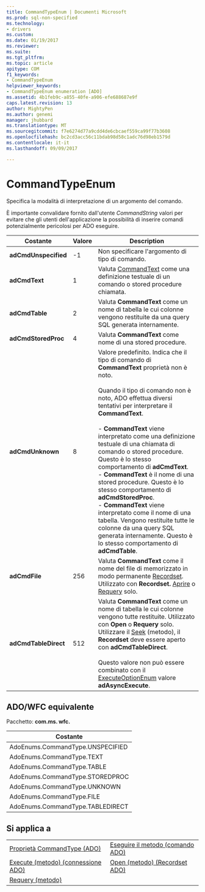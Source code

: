 ```yaml
---
title: CommandTypeEnum | Documenti Microsoft
ms.prod: sql-non-specified
ms.technology:
- drivers
ms.custom: 
ms.date: 01/19/2017
ms.reviewer: 
ms.suite: 
ms.tgt_pltfrm: 
ms.topic: article
apitype: COM
f1_keywords:
- CommandTypeEnum
helpviewer_keywords:
- CommandTypeEnum enumeration [ADO]
ms.assetid: 4b1feb9c-a855-40fe-a906-efe688687e9f
caps.latest.revision: 13
author: MightyPen
ms.author: genemi
manager: jhubbard
ms.translationtype: MT
ms.sourcegitcommit: f7e6274d77a9cdd4de6cbcaef559ca99f77b3608
ms.openlocfilehash: bc2cd3acc56c11bdab98d58c1adc76d98eb1579d
ms.contentlocale: it-it
ms.lasthandoff: 09/09/2017

---
```

# <a name="commandtypeenum"></a>CommandTypeEnum
Specifica la modalità di interpretazione di un argomento del comando.  
  
 È importante convalidare fornito dall'utente *CommandString* valori per evitare che gli utenti dell'applicazione la possibilità di inserire comandi potenzialmente pericolosi per ADO eseguire.  
  
|Costante|Valore|Description|  
|--------------|-----------|-----------------|  
|**adCmdUnspecified**|-1|Non specificare l'argomento di tipo di comando.|  
|**adCmdText**|1|Valuta [CommandText](../../../ado/reference/ado-api/commandtext-property-ado.md) come una definizione testuale di un comando o stored procedure chiamata.|  
|**adCmdTable**|2|Valuta **CommandText** come un nome di tabella le cui colonne vengono restituite da una query SQL generata internamente.|  
|**adCmdStoredProc**|4|Valuta **CommandText** come nome di una stored procedure.|  
|**adCmdUnknown**|8|Valore predefinito. Indica che il tipo di comando di **CommandText** proprietà non è noto.<br /><br /> Quando il tipo di comando non è noto, ADO effettua diversi tentativi per interpretare il **CommandText**.<br /><br /> -   **CommandText** viene interpretato come una definizione testuale di una chiamata di comando o stored procedure. Questo è lo stesso comportamento di **adCmdText**.<br />-   **CommandText** è il nome di una stored procedure. Questo è lo stesso comportamento di **adCmdStoredProc**.<br />-   **CommandText** viene interpretato come il nome di una tabella. Vengono restituite tutte le colonne da una query SQL generata internamente. Questo è lo stesso comportamento di **adCmdTable**.|  
|**adCmdFile**|256|Valuta **CommandText** come il nome del file di memorizzato in modo permanente [Recordset](../../../ado/reference/ado-api/recordset-object-ado.md). Utilizzato con **Recordset.** [Aprire](../../../ado/reference/ado-api/open-method-ado-recordset.md) o [Requery](../../../ado/reference/ado-api/requery-method.md) solo.|  
|**adCmdTableDirect**|512|Valuta **CommandText** come un nome di tabella le cui colonne vengono tutte restituite. Utilizzato con **Open** o **Requery** solo. Utilizzare il [Seek](../../../ado/reference/ado-api/seek-method.md) (metodo), il **Recordset** deve essere aperto con **adCmdTableDirect**.<br /><br /> Questo valore non può essere combinato con il [ExecuteOptionEnum](../../../ado/reference/ado-api/executeoptionenum.md) valore **adAsyncExecute**.|  
  
## <a name="adowfc-equivalent"></a>ADO/WFC equivalente  
 Pacchetto: **com.ms. wfc.**  
  
|Costante|  
|--------------|  
|AdoEnums.CommandType.UNSPECIFIED|  
|AdoEnums.CommandType.TEXT|  
|AdoEnums.CommandType.TABLE|  
|AdoEnums.CommandType.STOREDPROC|  
|AdoEnums.CommandType.UNKNOWN|  
|AdoEnums.CommandType.FILE|  
|AdoEnums.CommandType.TABLEDIRECT|  
  
## <a name="applies-to"></a>Si applica a  
  
|||  
|-|-|  
|[Proprietà CommandType (ADO)](../../../ado/reference/ado-api/commandtype-property-ado.md)|[Eseguire il metodo (comando ADO)](../../../ado/reference/ado-api/execute-method-ado-command.md)|  
|[Execute (metodo) (connessione ADO)](../../../ado/reference/ado-api/execute-method-ado-connection.md)|[Open (metodo) (Recordset ADO)](../../../ado/reference/ado-api/open-method-ado-recordset.md)|  
|[Requery (metodo)](../../../ado/reference/ado-api/requery-method.md)||
